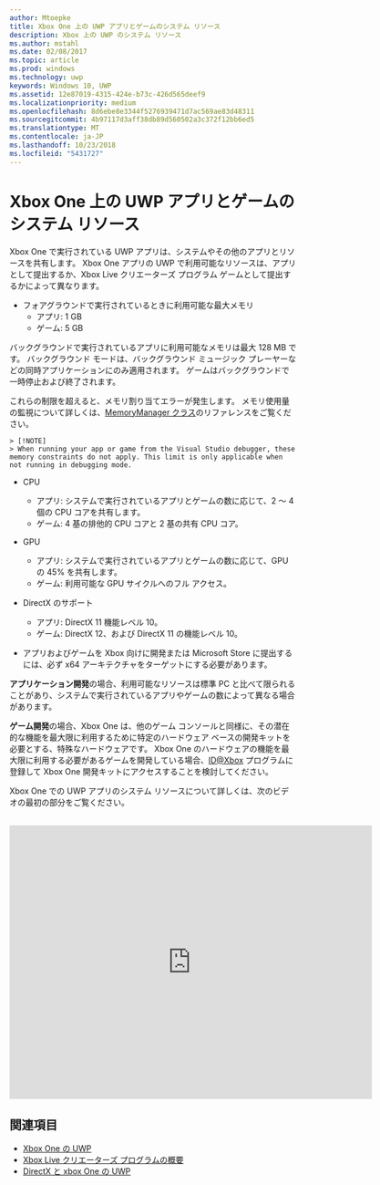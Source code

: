 ```yaml
---
author: Mtoepke
title: Xbox One 上の UWP アプリとゲームのシステム リソース
description: Xbox 上の UWP のシステム リソース
ms.author: mstahl
ms.date: 02/08/2017
ms.topic: article
ms.prod: windows
ms.technology: uwp
keywords: Windows 10, UWP
ms.assetid: 12e87019-4315-424e-b73c-426d565deef9
ms.localizationpriority: medium
ms.openlocfilehash: 8d6ebe8e3344f5276939471d7ac569ae83d48311
ms.sourcegitcommit: 4b97117d3aff38db89d560502a3c372f12bb6ed5
ms.translationtype: MT
ms.contentlocale: ja-JP
ms.lasthandoff: 10/23/2018
ms.locfileid: "5431727"
---
```

# <a name="system-resources-for-uwp-apps-and-games-on-xbox-one"></a>Xbox One 上の UWP アプリとゲームのシステム リソース

Xbox One で実行されている UWP アプリは、システムやその他のアプリとリソースを共有します。 Xbox One アプリの UWP で利用可能なリソースは、アプリとして提出するか、Xbox Live クリエーターズ プログラム ゲームとして提出するかによって異なります。

* フォアグラウンドで実行されているときに利用可能な最大メモリ
    * アプリ: 1 GB
    * ゲーム: 5 GB

バックグラウンドで実行されているアプリに利用可能なメモリは最大 128 MB です。 バックグラウンド モードは、バックグラウンド ミュージック プレーヤーなどの同時アプリケーションにのみ適用されます。  ゲームはバックグラウンドで一時停止および終了されます。

これらの制限を超えると、メモリ割り当てエラーが発生します。 メモリ使用量の監視について詳しくは、[MemoryManager クラス](https://msdn.microsoft.com/library/windows/apps/windows.system.memorymanager.aspx)のリファレンスをご覧ください。
    
    > [!NOTE]
    > When running your app or game from the Visual Studio debugger, these memory constraints do not apply. This limit is only applicable when not running in debugging mode.

* CPU
    * アプリ: システムで実行されているアプリとゲームの数に応じて、2 ～ 4 個の CPU コアを共有します。
    * ゲーム: 4 基の排他的 CPU コアと 2 基の共有 CPU コア。

* GPU
    * アプリ: システムで実行されているアプリとゲームの数に応じて、GPU の 45% を共有します。
    * ゲーム: 利用可能な GPU サイクルへのフル アクセス。

* DirectX のサポート
    * アプリ: DirectX 11 機能レベル 10。
    * ゲーム: DirectX 12、および DirectX 11 の機能レベル 10。

* アプリおよびゲームを Xbox 向けに開発または Microsoft Store に提出するには、必ず x64 アーキテクチャをターゲットにする必要があります。  

**アプリケーション開発**の場合、利用可能なリソースは標準 PC と比べて限られることがあり、システムで実行されているアプリやゲームの数によって異なる場合があります。

**ゲーム開発**の場合、Xbox One は、他のゲーム コンソールと同様に、その潜在的な機能を最大限に利用するために特定のハードウェア ベースの開発キットを必要とする、特殊なハードウェアです。 Xbox One のハードウェアの機能を最大限に利用する必要があるゲームを開発している場合、[ID@Xbox](http://www.xbox.com/Developers/id) プログラムに登録して Xbox One 開発キットにアクセスすることを検討してください。


Xbox One での UWP アプリのシステム リソースについて詳しくは、次のビデオの最初の部分をご覧ください。
</br>
</br>
<iframe src="https://mva.microsoft.com/en-US/training-courses-embed/developing-xbox-one-applications-16860/Video-What-s-Unique--vk0fOPf9C_2006218965" width="636" height="480" allowFullScreen frameBorder="0"></iframe>

## <a name="see-also"></a>関連項目
- [Xbox One の UWP](index.md)
- [Xbox Live クリエーターズ プログラムの概要](../xbox-live/get-started-with-creators/get-started-with-xbox-live-creators.md)
- [DirectX と xbox One の UWP](https://blogs.msdn.microsoft.com/chuckw/2017/12/15/directx-and-uwp-on-xbox-one/)

